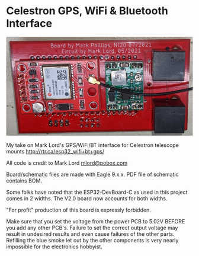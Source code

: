 # Celestron GPS, WiFi & Bluetooth Interface

![finished board](https://github.com/g7ltt/Celestron-GPS-WiFi-BT-Interface/blob/main/Finished_WiFi_GPS_BT.png)

My take on Mark Lord's GPS/WiFi/BT interface for Celestron telescope mounts http://rtr.ca/esp32_wifi+bt+gps/

All code is credit to Mark Lord mlord@pobox.com

Board/schematic files are made with Eagle 9.x.x. PDF file of schematic contains BOM.

Some folks have noted that the ESP32-DevBoard-C as used in this project comes in 2 widths. The V2.0 board now accounts for both widths.

"For profit" production of this board is expressly forbidden.

Make sure that you set the voltage from the power PCB to 5.02V BEFORE you add any other PCB's. Failure to set the correct output voltage may result in undesired results and even cause failures of the other parts. Refilling the blue smoke let out by the other components is very nearly impossible for the electronics hobbyist.

